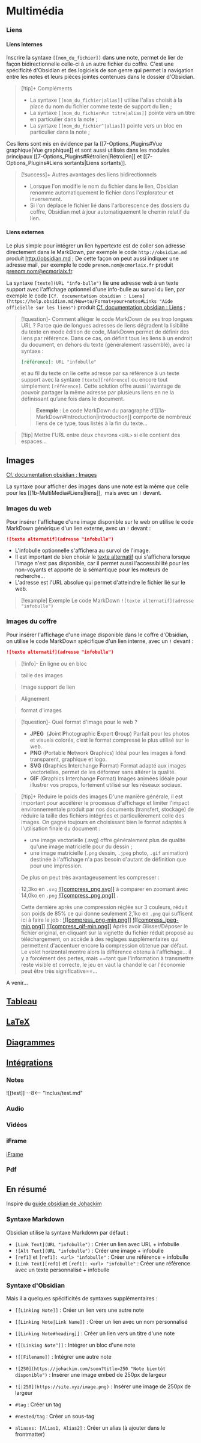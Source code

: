 # Multimédia

### Liens

#### Liens internes

Inscrire la syntaxe `[[nom_du_fichier]]` dans une note, permet de lier de façon bidirectionnelle celle-ci à un autre fichier du coffre.
C'est une spécificité d'Obsidian et des logiciels de son genre qui permet la navigation entre les notes et leurs pièces jointes contenues dans le dossier d'Obsidian.

>[!tip]+ Compléments
>- La syntaxe `[[nom_du_fichier|alias]]` utilise l'alias choisit à la place du nom du fichier comme texte de support du lien ;
>- La syntaxe `[[nom_du_fichier#un titre|alias]]` pointe vers un titre en particulier dans la note ;
>- La syntaxe `[[nom_du_fichier^|alias]]` pointe vers un bloc en particulier dans la note ;

Ces liens sont mis en évidence par la [[7-Options_Plugins#Vue graphique|Vue graphique]] et sont aussi utilisés dans les modules principaux [[7-Options_Plugins#Rétrolien|Rétrolien]] et [[7-Options_Plugins#Liens sortants|Liens sortants]].

>[!success]+ Autres avantages des liens bidirectionnels
> - Lorsque l'on modifie le nom du fichier dans le lien, Obsidian renomme automatiquement le fichier dans l'explorateur et inversement.
> - Si l'on déplace le fichier lié dans l'arborescence des dossiers du coffre, Obsidian met à jour automatiquement le chemin relatif du lien.

#### Liens externes

Le plus simple pour intégrer un lien hypertexte est de coller son adresse directement dans le MarkDown, par exemple le code `http://obsidian.md` produit http://obsidian.md ;
De cette façon on peut aussi indiquer une adresse mail,  par exemple le code `prenom.nom@ecmorlaix.fr` produit prenom.nom@ecmorlaix.fr.

La syntaxe `[texte](URL "info-bulle")` lie une adresse web à un texte support avec l'affichage optionnel d'une info-bulle au survol du lien,  par exemple le code `[Cf. documentation obsidian : Liens](https://help.obsidian.md/How+to/Format+your+notes#Links "Aide officielle sur les liens")` produit [Cf. documentation obsidian : Liens](https://help.obsidian.md/How+to/Format+your+notes#Links "Aide officielle sur les liens") ;

>[!question]- Comment alléger le code MarkDown de ses trop longues URL ?
> Parce que de longues adresses de liens dégradent la lisibilité du texte en mode édition de code, MarkDown permet de définir des liens par référence.
> Dans ce cas, on définit tous les liens à un endroit du document, en dehors du texte (généralement rassemblé), avec la syntaxe :
>```markdown
>[référence]: URL "infobulle"
>```
>et au fil du texte on lie cette adresse par sa référence à un texte support avec la syntaxe `[texte][référence]` ou encore tout simplement `[référence]`.
>Cette solution offre aussi l'avantage de pouvoir partager la même adresse par plusieurs liens en ne la définissant qu’une fois dans le document.
>> **Exemple** :
>>Le code MarkDown du paragraphe d'[[1a-MarkDown#Introduction|introduction]] comporte de nombreux liens de ce type, tous listés à la fin du texte...

>[!tip] Mettre l'URL entre deux chevrons `<URL>` si elle contient des espaces...

## Images

[Cf. documentation obsidian : Images](https://help.obsidian.md/How+to/Format+your+notes#Images "Aide officielle sur les images")

La syntaxe pour afficher des images dans une note est la même que celle pour les [[1b-MultiMedia#Liens|liens]],  mais avec un `!` devant.

### Images du web
Pour insérer l'affichage d'une image disponible sur le web on utilise le code MarkDown générique d'un lien externe, avec un `!` devant :
```md
![texte alternatif](adresse "infobulle")
```
- L'infobulle optionnelle s'affichera au survol de l'image.
- Il est important de bien choisir le [texte alternatif](http://www.pompage.net/traduction/Bien-utiliser-le-texte-alternatif) qui s'affichera lorsque l'image n'est pas disponible, car il permet aussi l'accessibilité pour les non-voyants et apporte de la sémantique pour les moteurs de recherche...
- L'adresse est l'URL absolue qui permet d'atteindre le fichier lié sur le web.

>[!example] Exemple
>Le code MarkDown `![texte alternatif](adresse "infobulle")`

### Images du coffre
Pour insérer l'affichage d'une image disponible dans le coffre d'Obsidian, on utilise le code MarkDown spécifique d'un lien interne, avec un `!` devant :
```md
![texte alternatif](adresse "infobulle")
```


>[!info]- En ligne ou en bloc

> taille des images

> Image support de lien

> Alignement

> format d'images

>[!question]- Quel format d'image pour le web ?
>- **JPEG**  (**J**oint **P**hotographic **E**xpert **G**roup)
> Parfait pour les photos et visuels colorés, c’est le format compressé le plus utilisé sur le web.
> - **PNG** (**P**ortable **N**etwork **G**raphics)
>  Idéal pour les images à fond transparent, graphique et logo.
>  - **SVG** (**G**raphics **I**nterchange **F**ormat)
>    Format adapté aux images vectorielles, permet de les déformer sans altérer la qualité.
>  - **GIF** (**G**raphics **I**nterchange **F**ormat)
>   Images animées idéale pour illustrer vos propos, fortement utilisé sur les réseaux sociaux.

>[!tip]+ Réduire le poids des images
>D'une manière générale, il est important pour accélérer le processus d'affichage et limiter l'impact environnementale produit par nos documents (transfert, stockage) de réduire la taille des fichiers intégrées et particulièrement celle des images.
> On gagne toujours en choisissant bien le format adaptés à l'utilisation finale du document :
> - une image vectorielle (.svg) offre généralement plus de qualité qu'une image matricielle pour du dessin ;
> - une image matricielle (`.png` dessin,  `.jpeg` photo, `.gif` animation) destinée à l'affichage n'a pas besoin d'autant de définition que pour une impression.
> 
> De plus on peut très avantageusement les compresser :
> 
> 12,3ko en `.svg` [![[compress_png.svg]]](https://compresspng.com/fr/)   à comparer en zoomant avec
> 14,0ko en `.png` [![[compress_png.png]]](https://compresspng.com/fr/) .
> 
> Cette dernière après une compression réglée sur 3 couleurs, réduit son poids de 85% ce qui donne seulement 2,1ko en `.png` qui suffisent ici à faire le job : [![[compress_png-min.png]]](https://compresspng.com/fr/) [![[compress_jpeg-min.png]]](https://compressjpeg.com/fr/) [![[compress_gif-min.png]]](https://compressgif.com/fr/)
> Après avoir Glisser/Déposer le fichier original, en cliquant sur la vignette du fichier réduit proposé au téléchargement, on accède à des réglages supplémentaires qui permettent d'accentuer encore la compression obtenue par défaut. Le volet horizontal montre alors la différence obtenu à l'affichage... il y a forcément des pertes, mais ==tant que l'information à transmettre reste visible et correcte, le jeu en vaut la chandelle car l'économie peut être très significative==...
> 

A venir...

## [Tableau](https://help.obsidian.md/How+to/Format+your+notes#Tables)


## [LaTeX](https://help.obsidian.md/How+to/Format+your+notes#Math)


## [Diagrammes](https://help.obsidian.md/How+to/Format+your+notes#Diagram)


## [Intégrations](https://help.obsidian.md/How+to/Embed+files)




### Notes

![[test]]
--8<-- "Inclus/test.md"

### Audio


### Vidéos


### iFrame

[iFrame](https://help.obsidian.md/How+to/Embed+files#iframe)


### Pdf


## En résumé

Inspiré du [guide obsidian de Johackim](https://johackim.com/obsidian#syntaxe-markdown)

### Syntaxe Markdown

Obsidian utilise la syntaxe Markdown par défaut :

-   `[Link Text](URL "infobulle")` : Créer un lien avec URL + infobulle
-   `![Alt Text](URL "infobulle")` : Créer une image + infobulle
-   `[ref1]` et `[ref1]: <url> "infobulle"` : Créer une référence + infobulle
-   `[Link Text][ref1]` et `[ref1]: <url> "infobulle"` : Créer une référence avec un texte personnalisé + infobulle

### Syntaxe d'Obsidian

Mais il a quelques spécificités de syntaxes supplémentaires :

-   `[[Linking Note]]` : Créer un lien vers une autre note
-   `[[Linking Note|Link Name]]` : Créer un lien avec un nom personnalisé
-   `[[Linking Note#heading]]` : Créer un lien vers un titre d'une note
-   `![[Linking Note^]]` : Intégrer un bloc d'une note
-   `![[Filename]]` : Intégrer une autre note
-   `![250](https://johackim.com/soon?title=250 "Note bientôt disponible")` : Insérer une image embed de 250px de largeur
    
-   `![|250](https://site.xyz/image.png)` : Insérer une image de 250px de largeur

-   `#tag` : Créer un tag
-   `#nested/tag` : Créer un sous-tag

-   `aliases: [Alias1, Alias2]` : Créer un alias (à ajouter dans le frontmatter)








